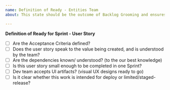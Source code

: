 ```yaml
---	
name: Definition of Ready - Entities Team
about: This state should be the outcome of Backlog Grooming and ensures the ticket is ready to be worked on.

---	
```


**Definition of Ready for Sprint - User Story**
  
- [ ] Are the Acceptance Criteria defined?
- [ ] Does the user story speak to the value being created, and is understood by the team?
- [ ] Are the dependencies known/ understood? (to the our best knowledge)
- [ ] Is this user story small enough to be completed in one Sprint?
- [ ] Dev team accepts UI artifacts? (visual UX designs ready to go)
- [ ] Is it clear whether this work is intended for deploy or limited/staged-release?

